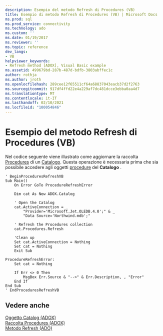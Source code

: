 ```yaml
---
description: Esempio del metodo Refresh di Procedures (VB)
title: Esempio di metodo Refresh di Procedures (VB) | Microsoft Docs
ms.prod: sql
ms.prod_service: connectivity
ms.technology: ado
ms.custom: ''
ms.date: 01/19/2017
ms.reviewer: ''
ms.topic: reference
dev_langs:
- VB
helpviewer_keywords:
- Refresh method [ADOX], Visual Basic example
ms.assetid: 499679bd-287b-487d-bdfb-3803abffec1c
author: rothja
ms.author: jroth
ms.openlocfilehash: 289cee12f65511cf64a68837043eacb37d2f2763
ms.sourcegitcommit: 917df4ffd22e4a229af7dc481dcce3ebba0aa4d7
ms.translationtype: MT
ms.contentlocale: it-IT
ms.lasthandoff: 02/10/2021
ms.locfileid: "100054846"
---
```

# <a name="procedures-refresh-method-example-vb"></a>Esempio del metodo Refresh di Procedures (VB)
Nel codice seguente viene illustrato come aggiornare la raccolta [Procedures](./procedures-collection-adox.md) di un [Catalogo](./catalog-object-adox.md). Questa operazione è necessaria prima che sia possibile accedere agli oggetti [procedure](./procedure-object-adox.md) del **Catalogo** .  
  
```  
' BeginProceduresRefreshVB  
Sub Main()  
    On Error GoTo ProcedureRefreshError  
  
    Dim cat As New ADOX.Catalog  
  
    ' Open the Catalog  
    cat.ActiveConnection = _  
        "Provider='Microsoft.Jet.OLEDB.4.0';" & _  
        "Data Source='Northwind.mdb';"  
  
    ' Refresh the Procedures collection  
    cat.Procedures.Refresh  
  
    'Clean up  
    Set cat.ActiveConnection = Nothing  
    Set cat = Nothing  
    Exit Sub  
  
ProcedureRefreshError:  
    Set cat = Nothing  
  
    If Err <> 0 Then  
        MsgBox Err.Source & "-->" & Err.Description, , "Error"  
    End If  
End Sub  
' EndProceduresRefreshVB  
```  
  
## <a name="see-also"></a>Vedere anche  
 [Oggetto Catalog (ADOX)](./catalog-object-adox.md)   
 [Raccolta Procedures (ADOX)](./procedures-collection-adox.md)   
 [Metodo Refresh (ADO)](../ado-api/refresh-method-ado.md)